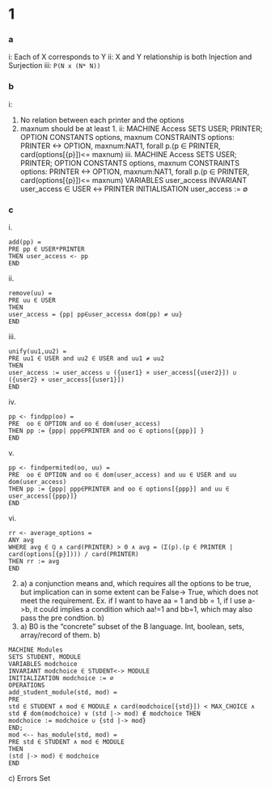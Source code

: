 # 1
### a
i: Each of X corresponds to Y 
ii: X and Y relationship is both Injection and Surjection 
iii: `P(N x (N* N))`
### b
i: 
1. No relation between each printer and the options
2. maxnum should be at least 1. 
ii: 
MACHINE Access
SETS USER; PRINTER; OPTION
CONSTANTS options, maxnum
CONSTRAINTS options: PRINTER <-> OPTION, maxnum:NAT1, forall p.(p ∈ PRINTER, card(options[{p}])<= maxnum)
iii. 
MACHINE Access
SETS USER; PRINTER; OPTION
CONSTANTS options, maxnum
CONSTRAINTS options: PRINTER <-> OPTION, maxnum:NAT1, forall p.(p ∈ PRINTER, card(options[{p}])<= maxnum)
VARIABLES user_access
INVARIANT user_access ∈ USER ↔ PRINTER
INITIALISATION user_access := ∅
### c
i. 
```
add(pp) = 
PRE pp ∈ USER*PRINTER
THEN user_access <- pp
END
```
ii. 
```
remove(uu) = 
PRE uu ∈ USER
THEN 
user_access = {pp| pp∈user_access∧ dom(pp) ≠ uu}
END
```
iii. 
```
unify(uu1,uu2) = 
PRE uu1 ∈ USER and uu2 ∈ USER and uu1 ≠ uu2
THEN 
user_access := user_access ∪ ({user1} × user_access[{user2}]) ∪ ({user2} × user_access[{user1}])
END
```
iv. 
```
pp <- findpp(oo) = 
PRE  oo ∈ OPTION and oo ∈ dom(user_access)
THEN pp := {ppp| ppp∈PRINTER and oo ∈ options[{ppp}] }
END
```
v. 
```
pp <- findpermited(oo, uu) = 
PRE  oo ∈ OPTION and oo ∈ dom(user_access) and uu ∈ USER and uu dom(user_access)
THEN pp := {ppp| ppp∈PRINTER and oo ∈ options[{ppp}] and uu ∈ user_access[{ppp}]}
END
```
vi. 
```
rr <- average_options = 
ANY avg 
WHERE avg ∈ ℚ ∧ card(PRINTER) > 0 ∧ avg = (Σ(p).(p ∈ PRINTER | card(options[{p}]))) / card(PRINTER) 
THEN rr := avg
END
```
2. a) a conjunction means and, which requires all the options to be true, but implication can in some extent can be False-> True, which does not meet the requirement. Ex. if I want to have aa = 1 and bb = 1, if I use a->b, it could implies a condition which aa!=1 and bb=1, which may also pass the pre condtion. 
	b) 
5. a) B0 is the “concrete” subset of the B language. Int, boolean, sets, array/record of them. 
b)  
```
MACHINE Modules
SETS STUDENT, MODULE
VARIABLES modchoice
INVARIANT modchoice ∈ STUDENT<-> MODULE
INITIALIZATION modchoice := ∅
OPERATIONS 
add_student_module(std, mod) = 
PRE 
std ∈ STUDENT ∧ mod ∈ MODULE ∧ card(modchoice[{std}]) < MAX_CHOICE ∧ std ∉ dom(modchoice) ∨ (std |-> mod) ∉ modchoice THEN 
modchoice := modchoice ∪ {std |-> mod} 
END; 
mod <-- has_module(std, mod) = 
PRE std ∈ STUDENT ∧ mod ∈ MODULE 
THEN 
(std |-> mod) ∈ modchoice 
END 
```
   c) Errors Set